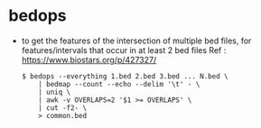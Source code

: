 # bedops
- to get the features of the intersection of multiple bed files, for features/intervals that occur in at least 2 bed files
    Ref : https://www.biostars.org/p/427327/
    ```
    $ bedops --everything 1.bed 2.bed 3.bed ... N.bed \
        | bedmap --count --echo --delim '\t' - \
        | uniq \
        | awk -v OVERLAPS=2 '$1 >= OVERLAPS' \
        | cut -f2- \
        > common.bed
    ```

